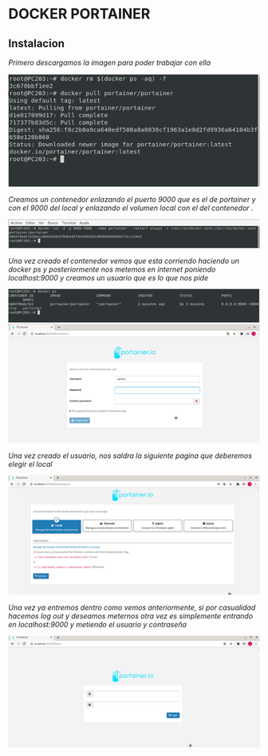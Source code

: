 
 # DOCKER PORTAINER
  
## Instalacion
*Primero descargamos la imagen para poder trabajar con ella*

 ![instalacion.png](/capturas/instalacion.png) 

*Creamos un contenedor enlazando el puerto 9000 que es el de portainer y con el 9000 del local y enlazando el volumen local con el del contenedor .*

<img src=/capturas/captura2.png width=600px>


*Una vez creado el contenedor vemos que esta corriendo haciendo un docker ps y posteriormente nos metemos en internet poniendo localhost:9000 y creamos un usuario que es lo que nos pide*

<img src=/capturas/captura3.png width=600px>


<img src=/capturas/captura4.png width=600px>

*Una vez creado el usuario, nos saldra la siguiente pagina que deberemos elegir el local*
  
<img src=/capturas/captura5.png width=600px>
   
*Una vez ya entremos dentro como vemos anteriormente, si por casualidad hacemos log out y deseamos meternos otra vez es simplemente entrando en localhost:9000 y metiendo el usuario y contraseña*

<img src=/capturas/captura6.png width=600px>

